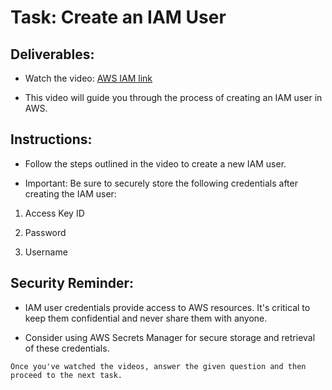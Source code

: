 # Task: Create an IAM User

## Deliverables:

- Watch the video: [AWS IAM link](https://www.loom.com/share/d8149146209c478d94caa5c6ad7a2421?sid=52ac9463-a59d-4488-9405-2eaa3abba812)

- This video will guide you through the process of creating an IAM user in AWS.

## Instructions:

- Follow the steps outlined in the video to create a new IAM user.

- Important: Be sure to securely store the following credentials after creating the IAM user:

1. Access Key ID

2. Password

3. Username

## Security Reminder:

- IAM user credentials provide access to AWS resources. It's critical to keep them confidential and never share them with anyone.

- Consider using AWS Secrets Manager for secure storage and retrieval of these credentials.

`Once you've watched the videos, answer the given question and then proceed to the next task.`
